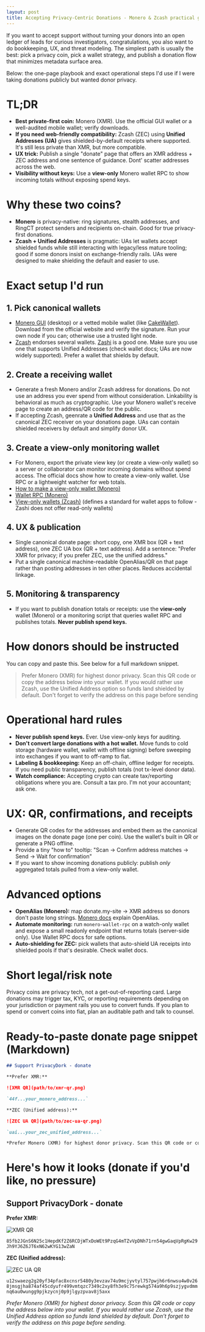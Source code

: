 ```yaml
---
layout: post
title: Accepting Privacy-Centric Donations - Monero & Zcash practical guide
---
```


If you want to accept support without turning your donors into an open ledger of leads for curious investigators, congratulations, you also want to do bookkeeping, UX, and threat modeling. The simplest path is usually the best: pick a privacy coin, pick a wallet strategy, and publish a donation flow that minimizes metadata surface area.

Below: the one-page playbook and exact operational steps I'd use if I were taking donations publicly but wanted donor privacy.

# TL;DR

- **Best private-first coin:** Monero (XMR). Use the official GUI wallet or a well-audited mobile wallet; verify downloads.
- **If you need web-friendly compatibility:** Zcash (ZEC) using **Unified Addresses (UA)** gives shielded-by-default receipts where supported. It's still less private than XMR, but more compatible.
- **UX trick:** Publish a single "donate" page that offers an XMR address + ZEC address and one sentence of guidance. Dont' scatter addresses across the web.
- **Visibility without keys:** Use a **view-only** Monero wallet RPC to show incoming totals without exposing spend keys.

# Why these two coins?

- **Monero** is privacy-native: ring signatures, stealth addresses, and RingCT protect senders and recipients on-chain. Good for true privacy-first donations.
- **Zcash + Unified Addresses** is pragmatic: UAs let wallets accept shielded funds while still interacting with legacy/less mature tooling; good if some donors insist on exchange-friendly rails. UAs were designed to make shielding the default and easier to use.

# Exact setup I'd run

## 1. Pick canonical wallets

- [Monero GUI](https://www.getmonero.org/downloads/) (desktop) or a vetted mobile wallet (like [CakeWallet](https://cakewallet.com/)). Download from the official website and verify the signature. Run your own node if you can; otherwise use a trusted light node.
- [Zcash](https://z.cash/ecosystem/?wallets=#tag-wallets) endorses several wallets. [Zashi](https://electriccoin.co/zashi/) is a good one. Make sure you use one that supports Unified Addresses (check wallet docs; UAs are now widely supported). Prefer a wallet that shields by default.

## 2. Create a receiving wallet

- Generate a fresh Monero and/or Zcash address for donations. Do not use an address you ever spend from without consideration. Linkability is behavioral as much as cryptographic. Use your Monero wallet's receive page to create an address/QR code for the public.
- If accepting Zcash, geenrate a **Unified Address** and use that as the canonical ZEC receiver on your donations page. UAs can contain shielded receivers by default and simplify donor UX.

## 3. Create a view-only monitoring wallet

- For Monero, export the private view key (or create a view-only wallet) so a server or collaborator can monitor incoming domains without spend access. The official docs show how to create a view-only wallet. Use RPC or a lightweight watcher for web totals.
- [How to make a view-only wallet (Monero)](https://www.getmonero.org/resources/user-guides/view_only.html)
- [Wallet RPC (Monero)](https://docs.getmonero.org/rpc-library/wallet-rpc/)
- [View-only wallets (Zcash)](https://zcash.readthedocs.io/en/latest/rtd_pages/ux_wallet_checklist.html) (defines a standard for wallet apps to follow - Zashi does not offer read-only wallets)

## 4. UX & publication

- Single canonical donate page: short copy, one XMR box (QR + text address), one ZEC UA box (QR + text address). Add a sentence: "Prefer XMR for privacy; if you prefer ZEC, use the unified address."
- Put a single canonical machine-readable OpenAlias/QR on that page rather than posting addresses in ten other places. Reduces accidental linkage.

## 5. Monitoring & transparency

- If you want to publish donation totals or receipts: use the **view-only** wallet (Monero) or a monitoring script that queries wallet RPC and publishes totals. **Never publish spend keys.**

# How donors should be instructed

You can copy and paste this. See below for a full markdown snippet.

> Prefer Monero (XMR) for highest donor privacy. Scan this QR code or copy the address below into your wallet. If you would rather use Zcash, use the Unified Address option so funds land shielded by default. Don't forget to verify the address on this page before sending

# Operational hard rules

- **Never publish spend keys.** Ever. Use view-only keys for auditing.
- **Don't convert large donations with a hot wallet.** Move funds to cold storage (hardware wallet, wallet with offline signing) before sweeping into exchanges if you want to off-ramp to fiat.
- **Labeling & bookkeeping:** Keep an off-chain, offline ledger for receipts. If you need public transparency, publish totals (not tx-level donor data).
- **Watch compliance:** Accepting crypto can create tax/reporting obligations where you are. Consult a tax pro. I'm not your accountant; ask one.

# UX: QR, confirmations, and receipts

- Generate QR codes for the addresses and embed them as the canonical images on the donate page (one per coin). Use the wallet's built in QR or generate a PNG offline.
- Provide a tiny "how to" tooltip: "Scan -> Confirm address matches -> Send -> Wait for confirmation"
- If you want to show incoming donations publicly: publish *only* aggregated totals pulled from a view-only wallet.

# Advanced options

- **OpenAlias (Monero):** map donate.my-site -> XMR address so donors don't paste long strings. [Monero docs](https://www.getmonero.org/resources/moneropedia/address.html) explain OpenAlias.
- **Automate monitoring:** run `monero-wallet-rpc` on a watch-only wallet and expose a small readonly endpoint that returns totals (server-side only). Use Wallet RPC docs for safe options.
- **Auto-shielding for ZEC:** pick wallets that auto-shield UA receipts into shielded pools if that's desirable. Check wallet docs.

# Short legal/risk note

Privacy coins are privacy tech, not a get-out-of-reporting card. Large donations may trigger tax, KYC, or reporting requirements depending on your jurisdiction or payment rails you use to convert funds. If you plan to spend or convert coins into fiat, plan an auditable path and talk to counsel.

# Ready-to-paste donate page snippet (Markdown)

```markdown
## Support PrivacyDork - donate

**Prefer XMR:**

![XMR QR](path/to/xmr-qr.png)

`44f...your_monero_address...`

**ZEC (Unified address):**

![ZEC UA QR](path/to/zec-ua-qr.png)

`uai...your_zec_unified_address...`

*Prefer Monero (XMR) for highest donor privacy. Scan this QR code or copy the address below into your wallet. If you would rather use Zcash, use the Unified Address option so funds land shielded by default. Don’t forget to verify the address on this page before sending.*
```

# Here's how it looks (donate if you'd like, no pressure)

## Support PrivacyDork - donate

**Prefer XMR:**

![XMR QR](/images/xmr-qr.png)

`85fb2JGnS6N25c1HepdKf2Z6RCDjWTxDoWEt9PzqG4mTZvVpDNh71rn54gwGaqVpRgKw29Jh9YJ6Z6JT6xN62wKYG13wZaN`

**ZEC (Unified address):**

![ZEC UA QR](/images/zec-ua-qr.png)

`u12swaezg2g20yf34pfac8xcnsr5480y3evzav74u9mcjyvtyl757pwjh6r6nwsu4w8v268jmsgjha874af45cdyufr499vmtqzc7349c2xy8fh3e9c75rewkg574a9h6p9szjygvdmmnq6au0wungg9pjkzycnj0p9jlgyzpvav8j5axx`

*Prefer Monero (XMR) for highest donor privacy. Scan this QR code or copy the address below into your wallet. If you would rather use Zcash, use the Unified Address option so funds land shielded by default. Don’t forget to verify the address on this page before sending.*
